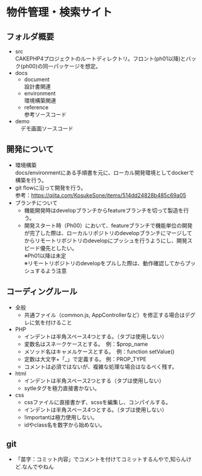 # 物件管理・検索サイト

## フォルダ概要
- src  
  CAKEPHP4プロジェクトのルートディレクトリ。フロント(ph01以降)とバック(ph00)の同一パッケージを想定。
- docs  
  - document  
    設計書関連
  - environment  
    環境構築関連
  - reference  
    参考ソースコード
- demo  
　デモ画面ソースコード

## 開発について
- 環境構築  
  docs/environmentにある手順書を元に、ローカル開発環境としてdockerで構築を行う。  
- git flowに沿って開発を行う。  
  参考：https://qiita.com/KosukeSone/items/514dd24828b485c69a05
- ブランチについて
   - 機能開発時はdevelopブランチからfeatureブランチを切って製造を行う。
   - 開発スタート時（Ph00）において、featureブランチで機能単位の開発が完了した際は、ローカルリポジトリのdevelopブランチにマージしてからリモートリポジトリのdevelopにプッシュを行うようにし、開発スピード優先としたい。  
   ※Ph01以降は未定  
   ※リモートリポジトリのdevelopをプルした際は、動作確認してからプッシュするよう注意

## コーディングルール
- 全般
  - 共通ファイル（common.js, AppControllerなど）を修正する場合はデグレに気を付けること
- PHP
  - インデントは半角スペース4つとする。（タブは使用しない）
  - 変数名はスネークケースとする。　例：$prop_name
  - メソッド名はキャメルケースとする。　例：function setValue()
  - 定数は大文字+「_」で定義する。 例：PROP_TYPE
  - コメントは必須ではないが、複雑な処理な場合はなるべく残す。
- html
  - インデントは半角スペース2つとする（タブは使用しない）
  - sytleタグを極力直接書かない。
- css
  - cssファイルに直接書かず、scssを編集し、コンパイルする。
  - インデントは半角スペース4つとする。（タブは使用しない）
  - !importantは極力使用しない。
  - idやclass名を数字から始めない。

## git
- 「苗字：コミット内容」でコメントを付けてコミットするんやで,知らんけど.なんでやねん
